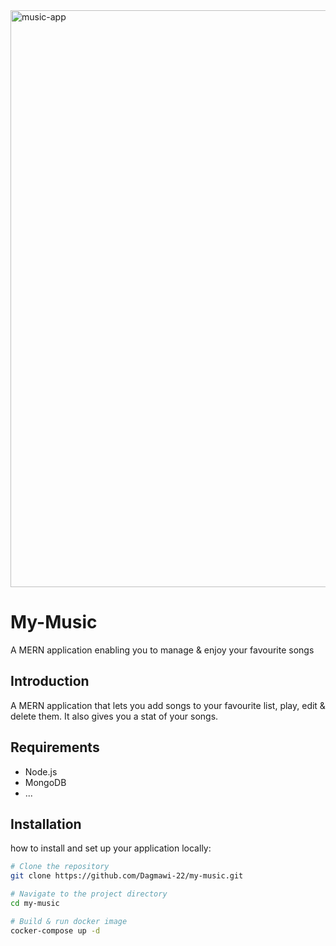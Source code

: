 


<img width="923" alt="music-app" src="https://github.com/Dagmawi-22/my-music/assets/109204719/82b5909f-904d-47fa-8c13-72781fd2773a">




# My-Music

A MERN application enabling you to manage & enjoy your favourite songs

## Introduction

A MERN application that lets you add songs to your favourite list, play, edit & delete them. It also gives you a stat of your songs.

## Requirements

- Node.js
- MongoDB
- ...

## Installation

how to install and set up your application locally:

```bash
# Clone the repository
git clone https://github.com/Dagmawi-22/my-music.git

# Navigate to the project directory
cd my-music

# Build & run docker image
cocker-compose up -d

```
